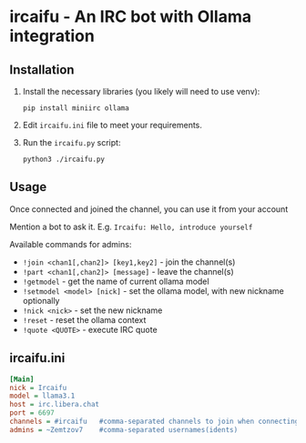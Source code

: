 # ircaifu - An IRC bot with Ollama integration

## Installation

1. Install the necessary libraries (you likely will need to use venv):
   
       pip install miniirc ollama

3. Edit `ircaifu.ini` file to meet your requirements.
   
4. Run the `ircaifu.py` script:

       python3 ./ircaifu.py 

## Usage
Once connected and joined the channel, you can use it from your account  
  
Mention a bot to ask it. E.g. `Ircaifu: Hello, introduce yourself`
  
Available commands for admins:
* `!join <chan1[,chan2]> [key1,key2]` - join the channel(s)
* `!part <chan1[,chan2]> [message]` - leave the channel(s)
* `!getmodel` - get the name of current ollama model
* `!setmodel <model> [nick]` - set the ollama model, with new nickname optionally
* `!nick <nick>` - set the new nickname
* `!reset` - reset the ollama context
* `!quote <QUOTE>` - execute IRC quote

## ircaifu.ini
```ini
[Main]
nick = Ircaifu
model = llama3.1
host = irc.libera.chat
port = 6697
channels = #ircaifu   #comma-separated channels to join when connecting
admins = ~Zemtzov7    #comma-separated usernames(idents)
```
